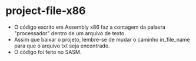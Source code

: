# project-file-x86
- O código escrito em Assembly x86 faz a contagem da palavra "processador" dentro de um arquivo de texto. 
- Assim que baixar o projeto, lembre-se de mudar o caminho in_file_name para que o arquivo txt seja encontrado. 
- O código foi feito no SASM. 
